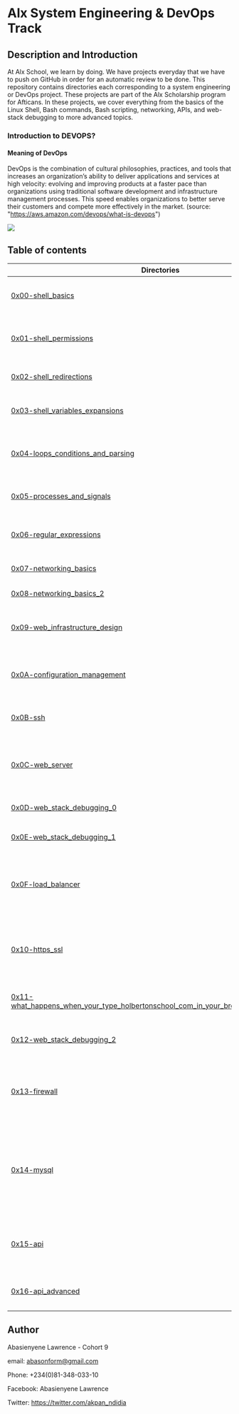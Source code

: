 # Alx System Engineering & DevOps Track

## Description and Introduction 
At Alx School, we learn by doing. We have projects everyday that we have to push on GitHub in order for an automatic review to be done.
This repository contains directories each corresponding to a system engineering or DevOps project.
These projects are part of the Alx Scholarship program for Afticans.
In these projects, we cover everything from the basics of the Linux Shell, Bash commands, Bash scripting, networking, APIs, and web-stack debugging to more advanced topics.

### Introduction to DEVOPS?

#### Meaning of DevOps

DevOps is the combination of cultural philosophies, practices, and tools that increases an organization’s ability to deliver applications and services at high velocity: evolving and improving products at a faster pace than organizations using traditional software development and infrastructure management processes. This speed enables organizations to better serve their customers and compete more effectively in the market.
(source: "https://aws.amazon.com/devops/what-is-devops")

![](https://d1.awsstatic.com/product-marketing/DevOps/DevOps_feedback-diagram.ff668bfc299abada00b2dcbdc9ce2389bd3dce3f.png)

## Table of contents
Directories | Description
----------- | -----------
[0x00-shell_basics](./0x00-shell_basics) | Introduction to the basics of the Linux Shell
[0x01-shell_permissions](./0x01-shell_permissions) | Introduction to Shell permissions and the file system
[0x02-shell_redirections](./0x02-shell_redirections) | Introduction to Shell redirections
[0x03-shell_variables_expansions](./0x03-shell_variables_expansion) | Introduction to Shell variable expansions
[0x04-loops_conditions_and_parsing](./0x04-loops_conditions_and_parsing) | Introduction to Bash scripting with loops and conditions
[0x05-processes_and_signals](./0x05-processes_and_signals) | Introduction to processes and signals in the Shell
[0x06-regular_expressions](./0x06-regular_expressions) | Introduction to regular expressions in Ruby
[0x07-networking_basics](./0x07-networking_basics) | Introduction to networking
[0x08-networking_basics_2](./0x08-networking_basics_2) | Advanced networking
[0x09-web_infrastructure_design](./0x09-web_infrastructure_design) | Diagrams illustrating a Web Infrastructure (LAMP)
[0x0A-configuration_management](./0x0A-configuration_management) | Introduction to configuration management with Puppet
[0x0B-ssh](./0x0B-ssh) | Managing our own servers, and sshing into it
[0x0C-web_server](./0x0C-web_server) | Introduction to web servers and installing Nginx on our servers
[0x0D-web_stack_debugging_0](./0x0D-web_stack_debugging_0) | Introduction to web stack debugging
[0x0E-web_stack_debugging_1](./0x0E-web_stack_debugging_1) | Advanced web stack debugging
[0x0F-load_balancer](./0x0F-load_balancer) | Introduction to load-balancing and installing HAProxy on our own servers
[0x10-https_ssl](./0x10-https_ssl) | Introduction to HTTPS, SSL and getting our own SSL certificate for our servers
[0x11-what_happens_when_your_type_holbertonschool_com_in_your_browser_and_press_enter](./0x11-what_happens_when_your_type_holbertonschool_com_in_your_browser_and_press_enter) | Blog post explaining a web infrastructure
[0x12-web_stack_debugging_2](./0x12-web_stack_debugging_2) | More advanced web stack debugging
[0x13-firewall](./0x13-firewall) | Introduction to firewalls and setting up of a firewall on our own servers
[0x14-mysql](./0x14-mysql) | Introduction to Database clusters and setting up a Primary-Replica MySQL cluster on our own servers
[0x15-api](./0x15-api) | Querying an API and exporting data to JSON or CSV format
[0x16-api_advanced](./0x16-api_advanced) | Advanced API queries, recursive requests

## Author

Abasienyene Lawrence - Cohort 9

email: abasonform@gmail.com

Phone: +234(0)81-348-033-10

Facebook: Abasienyene Lawrence

Twitter: https://twitter.com/akpan_ndidia
